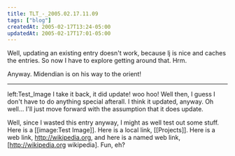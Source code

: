 ```yaml
---
title: TLT_-_2005.02.17.11.09
tags: ["blog"]
createdAt: 2005-02-17T13:24-05:00
updatedAt: 2005-02-17T17:01-05:00
---
```


Well, updating an existing entry doesn't work, because lj is nice and caches the entries. So now I have to explore getting around that. Hrm.

Anyway. Midendian is on his way to the orient!

----

left:Test_Image I take it back, it did update! woo hoo! Well then, I guess I don't have to do anything special afterall. I think it updated, anyway. Oh well... I'll just move forward with the assumption that it does update.

Well, since I wasted this entry anyway, I might as well test out some stuff. Here is a [[image:Test Image]]. Here is a local link, [[Projects]]. Here is a web link, http://wikipedia.org, and here is a named web link, [http://wikipedia.org wikipedia]. Fun, eh?

